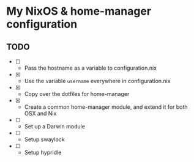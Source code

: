 # My NixOS & home-manager configuration

## TODO
- [ ] - Pass the hostname as a variable to configuration.nix
- [x] - Use the variable `username` everywhere in configuration.nix
- [x] - Copy over the dotfiles for home-manager
- [x] - Create a common home-manager module, and extend it for both OSX and Nix
- [ ] - Set up a Darwin module
- [ ] - Setup swaylock
- [ ] - Setup hypridle

